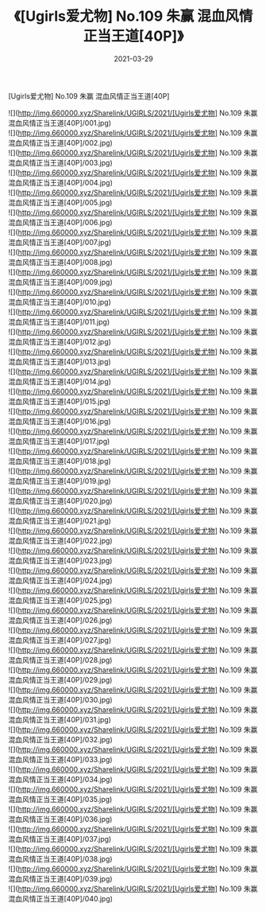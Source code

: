 ﻿---
layout: post
title:  《[Ugirls爱尤物] No.109 朱赢 混血风情正当王道[40P]》
date:   2021-03-29
img: http://img.660000.xyz/Sharelink/UGIRLS/2021/[Ugirls爱尤物] No.109 朱赢 混血风情正当王道[40P]/000.jpg
categories: [美女, 清纯, 唯美]
---

[Ugirls爱尤物] No.109 朱赢 混血风情正当王道[40P]

  ![](http://img.660000.xyz/Sharelink/UGIRLS/2021/[Ugirls爱尤物] No.109 朱赢 混血风情正当王道[40P]/001.jpg) <br> ![](http://img.660000.xyz/Sharelink/UGIRLS/2021/[Ugirls爱尤物] No.109 朱赢 混血风情正当王道[40P]/002.jpg) <br> ![](http://img.660000.xyz/Sharelink/UGIRLS/2021/[Ugirls爱尤物] No.109 朱赢 混血风情正当王道[40P]/003.jpg) <br> ![](http://img.660000.xyz/Sharelink/UGIRLS/2021/[Ugirls爱尤物] No.109 朱赢 混血风情正当王道[40P]/004.jpg) <br> ![](http://img.660000.xyz/Sharelink/UGIRLS/2021/[Ugirls爱尤物] No.109 朱赢 混血风情正当王道[40P]/005.jpg) <br> ![](http://img.660000.xyz/Sharelink/UGIRLS/2021/[Ugirls爱尤物] No.109 朱赢 混血风情正当王道[40P]/006.jpg) <br> ![](http://img.660000.xyz/Sharelink/UGIRLS/2021/[Ugirls爱尤物] No.109 朱赢 混血风情正当王道[40P]/007.jpg) <br> ![](http://img.660000.xyz/Sharelink/UGIRLS/2021/[Ugirls爱尤物] No.109 朱赢 混血风情正当王道[40P]/008.jpg) <br> ![](http://img.660000.xyz/Sharelink/UGIRLS/2021/[Ugirls爱尤物] No.109 朱赢 混血风情正当王道[40P]/009.jpg) <br> ![](http://img.660000.xyz/Sharelink/UGIRLS/2021/[Ugirls爱尤物] No.109 朱赢 混血风情正当王道[40P]/010.jpg) <br> ![](http://img.660000.xyz/Sharelink/UGIRLS/2021/[Ugirls爱尤物] No.109 朱赢 混血风情正当王道[40P]/011.jpg) <br> ![](http://img.660000.xyz/Sharelink/UGIRLS/2021/[Ugirls爱尤物] No.109 朱赢 混血风情正当王道[40P]/012.jpg) <br> ![](http://img.660000.xyz/Sharelink/UGIRLS/2021/[Ugirls爱尤物] No.109 朱赢 混血风情正当王道[40P]/013.jpg) <br> ![](http://img.660000.xyz/Sharelink/UGIRLS/2021/[Ugirls爱尤物] No.109 朱赢 混血风情正当王道[40P]/014.jpg) <br> ![](http://img.660000.xyz/Sharelink/UGIRLS/2021/[Ugirls爱尤物] No.109 朱赢 混血风情正当王道[40P]/015.jpg) <br> ![](http://img.660000.xyz/Sharelink/UGIRLS/2021/[Ugirls爱尤物] No.109 朱赢 混血风情正当王道[40P]/016.jpg) <br> ![](http://img.660000.xyz/Sharelink/UGIRLS/2021/[Ugirls爱尤物] No.109 朱赢 混血风情正当王道[40P]/017.jpg) <br> ![](http://img.660000.xyz/Sharelink/UGIRLS/2021/[Ugirls爱尤物] No.109 朱赢 混血风情正当王道[40P]/018.jpg) <br> ![](http://img.660000.xyz/Sharelink/UGIRLS/2021/[Ugirls爱尤物] No.109 朱赢 混血风情正当王道[40P]/019.jpg) <br> ![](http://img.660000.xyz/Sharelink/UGIRLS/2021/[Ugirls爱尤物] No.109 朱赢 混血风情正当王道[40P]/020.jpg) <br> ![](http://img.660000.xyz/Sharelink/UGIRLS/2021/[Ugirls爱尤物] No.109 朱赢 混血风情正当王道[40P]/021.jpg) <br> ![](http://img.660000.xyz/Sharelink/UGIRLS/2021/[Ugirls爱尤物] No.109 朱赢 混血风情正当王道[40P]/022.jpg) <br> ![](http://img.660000.xyz/Sharelink/UGIRLS/2021/[Ugirls爱尤物] No.109 朱赢 混血风情正当王道[40P]/023.jpg) <br> ![](http://img.660000.xyz/Sharelink/UGIRLS/2021/[Ugirls爱尤物] No.109 朱赢 混血风情正当王道[40P]/024.jpg) <br> ![](http://img.660000.xyz/Sharelink/UGIRLS/2021/[Ugirls爱尤物] No.109 朱赢 混血风情正当王道[40P]/025.jpg) <br> ![](http://img.660000.xyz/Sharelink/UGIRLS/2021/[Ugirls爱尤物] No.109 朱赢 混血风情正当王道[40P]/026.jpg) <br> ![](http://img.660000.xyz/Sharelink/UGIRLS/2021/[Ugirls爱尤物] No.109 朱赢 混血风情正当王道[40P]/027.jpg) <br> ![](http://img.660000.xyz/Sharelink/UGIRLS/2021/[Ugirls爱尤物] No.109 朱赢 混血风情正当王道[40P]/028.jpg) <br> ![](http://img.660000.xyz/Sharelink/UGIRLS/2021/[Ugirls爱尤物] No.109 朱赢 混血风情正当王道[40P]/029.jpg) <br> ![](http://img.660000.xyz/Sharelink/UGIRLS/2021/[Ugirls爱尤物] No.109 朱赢 混血风情正当王道[40P]/030.jpg) <br> ![](http://img.660000.xyz/Sharelink/UGIRLS/2021/[Ugirls爱尤物] No.109 朱赢 混血风情正当王道[40P]/031.jpg) <br> ![](http://img.660000.xyz/Sharelink/UGIRLS/2021/[Ugirls爱尤物] No.109 朱赢 混血风情正当王道[40P]/032.jpg) <br> ![](http://img.660000.xyz/Sharelink/UGIRLS/2021/[Ugirls爱尤物] No.109 朱赢 混血风情正当王道[40P]/033.jpg) <br> ![](http://img.660000.xyz/Sharelink/UGIRLS/2021/[Ugirls爱尤物] No.109 朱赢 混血风情正当王道[40P]/034.jpg) <br> ![](http://img.660000.xyz/Sharelink/UGIRLS/2021/[Ugirls爱尤物] No.109 朱赢 混血风情正当王道[40P]/035.jpg) <br> ![](http://img.660000.xyz/Sharelink/UGIRLS/2021/[Ugirls爱尤物] No.109 朱赢 混血风情正当王道[40P]/036.jpg) <br> ![](http://img.660000.xyz/Sharelink/UGIRLS/2021/[Ugirls爱尤物] No.109 朱赢 混血风情正当王道[40P]/037.jpg) <br> ![](http://img.660000.xyz/Sharelink/UGIRLS/2021/[Ugirls爱尤物] No.109 朱赢 混血风情正当王道[40P]/038.jpg) <br> ![](http://img.660000.xyz/Sharelink/UGIRLS/2021/[Ugirls爱尤物] No.109 朱赢 混血风情正当王道[40P]/039.jpg) <br> ![](http://img.660000.xyz/Sharelink/UGIRLS/2021/[Ugirls爱尤物] No.109 朱赢 混血风情正当王道[40P]/040.jpg) <br>